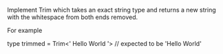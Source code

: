 Implement Trim<T> which takes an exact string type and returns a new string with the whitespace from both ends removed.

For example

type trimmed = Trim<'  Hello World  '> // expected to be 'Hello World'